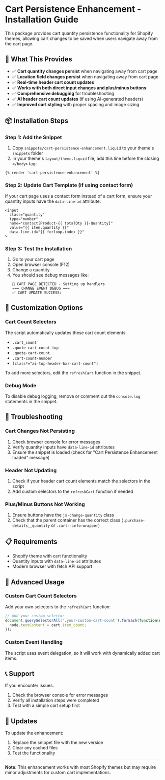 # Cart Persistence Enhancement - Installation Guide

This package provides cart quantity persistence functionality for Shopify themes, allowing cart changes to be saved when users navigate away from the cart page.

## 🎯 What This Provides

- ✅ **Cart quantity changes persist** when navigating away from cart page
- ✅ **Location field changes persist** when navigating away from cart page
- ✅ **Real-time header cart count updates** 
- ✅ **Works with both direct input changes and plus/minus buttons**
- ✅ **Comprehensive debugging** for troubleshooting
- ✅ **AI header cart count updates** (if using AI-generated headers)
- ✅ **Improved cart styling** with proper spacing and image sizing

## 📦 Installation Steps

### Step 1: Add the Snippet
1. Copy `snippets/cart-persistence-enhancement.liquid` to your theme's `snippets` folder
2. In your theme's `layout/theme.liquid` file, add this line before the closing `</body>` tag:

```liquid
{% render 'cart-persistence-enhancement' %}
```

### Step 2: Update Cart Template (if using contact form)
If your cart page uses a contact form instead of a cart form, ensure your quantity inputs have the `data-line-id` attribute:

```liquid
<input
  class="quantity"
  type="number"
  name="contact[Product-{{ totalQty }}-Quantity]"
  value="{{ item.quantity }}"
  data-line-id="{{ forloop.index }}"
>
```

### Step 3: Test the Installation
1. Go to your cart page
2. Open browser console (F12)
3. Change a quantity
4. You should see debug messages like:
   ```
   🛒 CART PAGE DETECTED - Setting up handlers
   === CHANGE EVENT DEBUG ===
   ✅ CART UPDATE SUCCESS:
   ```

## 🔧 Customization Options

### Cart Count Selectors
The script automatically updates these cart count elements:
- `.cart_count`
- `.quote-cart-count-top`
- `.quote-cart-count`
- `.cart-count-number`
- `[class*="ai-top-header-bar-cart-count"]`

To add more selectors, edit the `refreshCart` function in the snippet.

### Debug Mode
To disable debug logging, remove or comment out the `console.log` statements in the snippet.

## 🐛 Troubleshooting

### Cart Changes Not Persisting
1. Check browser console for error messages
2. Verify quantity inputs have `data-line-id` attributes
3. Ensure the snippet is loaded (check for "Cart Persistence Enhancement loaded" message)

### Header Not Updating
1. Check if your header cart count elements match the selectors in the script
2. Add custom selectors to the `refreshCart` function if needed

### Plus/Minus Buttons Not Working
1. Ensure buttons have the `js-change-quantity` class
2. Check that the parent container has the correct class (`.purchase-details__quantity` or `.cart--info-wrapper`)

## 📋 Requirements

- Shopify theme with cart functionality
- Quantity inputs with `data-line-id` attributes
- Modern browser with fetch API support

## 🚀 Advanced Usage

### Custom Cart Count Selectors
Add your own selectors to the `refreshCart` function:

```javascript
// Add your custom selector
document.querySelectorAll('.your-custom-cart-count').forEach(function(node){
  node.textContent = cart.item_count;
});
```

### Custom Event Handling
The script uses event delegation, so it will work with dynamically added cart items.

## 📞 Support

If you encounter issues:
1. Check the browser console for error messages
2. Verify all installation steps were completed
3. Test with a simple cart setup first

## 🔄 Updates

To update the enhancement:
1. Replace the snippet file with the new version
2. Clear any cached files
3. Test the functionality

---

**Note:** This enhancement works with most Shopify themes but may require minor adjustments for custom cart implementations.
